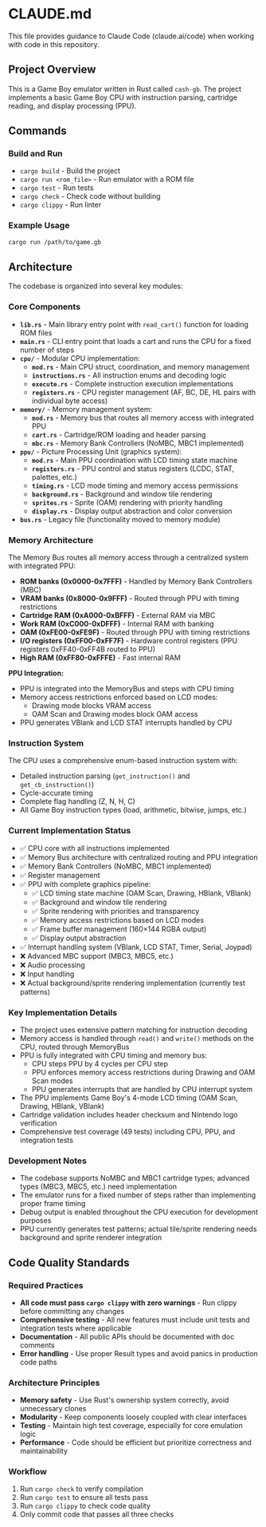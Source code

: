 # CLAUDE.md

This file provides guidance to Claude Code (claude.ai/code) when working with code in this repository.

## Project Overview

This is a Game Boy emulator written in Rust called `cash-gb`. The project implements a basic Game Boy CPU with instruction parsing, cartridge reading, and display processing (PPU).

## Commands

### Build and Run
- `cargo build` - Build the project
- `cargo run <rom_file>` - Run emulator with a ROM file
- `cargo test` - Run tests
- `cargo check` - Check code without building
- `cargo clippy` - Run linter

### Example Usage
```bash
cargo run /path/to/game.gb
```

## Architecture

The codebase is organized into several key modules:

### Core Components

- **`lib.rs`** - Main library entry point with `read_cart()` function for loading ROM files
- **`main.rs`** - CLI entry point that loads a cart and runs the CPU for a fixed number of steps
- **`cpu/`** - Modular CPU implementation:
  - **`mod.rs`** - Main CPU struct, coordination, and memory management
  - **`instructions.rs`** - All instruction enums and decoding logic
  - **`execute.rs`** - Complete instruction execution implementations
  - **`registers.rs`** - CPU register management (AF, BC, DE, HL pairs with individual byte access)
- **`memory/`** - Memory management system:
  - **`mod.rs`** - Memory bus that routes all memory access with integrated PPU
  - **`cart.rs`** - Cartridge/ROM loading and header parsing
  - **`mbc.rs`** - Memory Bank Controllers (NoMBC, MBC1 implemented)
- **`ppu/`** - Picture Processing Unit (graphics system):
  - **`mod.rs`** - Main PPU coordination with LCD timing state machine
  - **`registers.rs`** - PPU control and status registers (LCDC, STAT, palettes, etc.)
  - **`timing.rs`** - LCD mode timing and memory access permissions
  - **`background.rs`** - Background and window tile rendering
  - **`sprites.rs`** - Sprite (OAM) rendering with priority handling
  - **`display.rs`** - Display output abstraction and color conversion
- **`bus.rs`** - Legacy file (functionality moved to memory module)

### Memory Architecture

The Memory Bus routes all memory access through a centralized system with integrated PPU:
- **ROM banks (0x0000-0x7FFF)** - Handled by Memory Bank Controllers (MBC)
- **VRAM banks (0x8000-0x9FFF)** - Routed through PPU with timing restrictions
- **Cartridge RAM (0xA000-0xBFFF)** - External RAM via MBC
- **Work RAM (0xC000-0xDFFF)** - Internal RAM with banking
- **OAM (0xFE00-0xFE9F)** - Routed through PPU with timing restrictions
- **I/O registers (0xFF00-0xFF7F)** - Hardware control registers (PPU registers 0xFF40-0xFF4B routed to PPU)
- **High RAM (0xFF80-0xFFFE)** - Fast internal RAM

**PPU Integration:**
- PPU is integrated into the MemoryBus and steps with CPU timing
- Memory access restrictions enforced based on LCD modes:
  - Drawing mode blocks VRAM access
  - OAM Scan and Drawing modes block OAM access
- PPU generates VBlank and LCD STAT interrupts handled by CPU

### Instruction System

The CPU uses a comprehensive enum-based instruction system with:
- Detailed instruction parsing (`get_instruction()` and `get_cb_instruction()`)
- Cycle-accurate timing
- Complete flag handling (Z, N, H, C)
- All Game Boy instruction types (load, arithmetic, bitwise, jumps, etc.)

### Current Implementation Status

- ✅ CPU core with all instructions implemented
- ✅ Memory Bus architecture with centralized routing and PPU integration
- ✅ Memory Bank Controllers (NoMBC, MBC1 implemented)
- ✅ Register management
- ✅ PPU with complete graphics pipeline:
  - ✅ LCD timing state machine (OAM Scan, Drawing, HBlank, VBlank)
  - ✅ Background and window tile rendering
  - ✅ Sprite rendering with priorities and transparency
  - ✅ Memory access restrictions based on LCD modes
  - ✅ Frame buffer management (160×144 RGBA output)
  - ✅ Display output abstraction
- ✅ Interrupt handling system (VBlank, LCD STAT, Timer, Serial, Joypad)
- ❌ Advanced MBC support (MBC3, MBC5, etc.)
- ❌ Audio processing
- ❌ Input handling
- ❌ Actual background/sprite rendering implementation (currently test patterns)

### Key Implementation Details

- The project uses extensive pattern matching for instruction decoding
- Memory access is handled through `read()` and `write()` methods on the CPU, routed through MemoryBus
- PPU is fully integrated with CPU timing and memory bus:
  - CPU steps PPU by 4 cycles per CPU step
  - PPU enforces memory access restrictions during Drawing and OAM Scan modes
  - PPU generates interrupts that are handled by CPU interrupt system
- The PPU implements Game Boy's 4-mode LCD timing (OAM Scan, Drawing, HBlank, VBlank)
- Cartridge validation includes header checksum and Nintendo logo verification
- Comprehensive test coverage (49 tests) including CPU, PPU, and integration tests

### Development Notes

- The codebase supports NoMBC and MBC1 cartridge types; advanced types (MBC3, MBC5, etc.) need implementation
- The emulator runs for a fixed number of steps rather than implementing proper frame timing
- Debug output is enabled throughout the CPU execution for development purposes
- PPU currently generates test patterns; actual tile/sprite rendering needs background and sprite renderer integration

## Code Quality Standards

### Required Practices

- **All code must pass `cargo clippy` with zero warnings** - Run clippy before committing any changes
- **Comprehensive testing** - All new features must include unit tests and integration tests where applicable
- **Documentation** - All public APIs should be documented with doc comments
- **Error handling** - Use proper Result types and avoid panics in production code paths

### Architecture Principles

- **Memory safety** - Use Rust's ownership system correctly, avoid unnecessary clones
- **Modularity** - Keep components loosely coupled with clear interfaces
- **Testing** - Maintain high test coverage, especially for core emulation logic
- **Performance** - Code should be efficient but prioritize correctness and maintainability

### Workflow

1. Run `cargo check` to verify compilation
2. Run `cargo test` to ensure all tests pass
3. Run `cargo clippy` to check code quality
4. Only commit code that passes all three checks